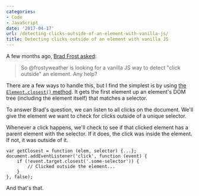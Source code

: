 ```yaml
---
categories:
- Code
- JavaScript
date: '2017-04-17'
url: /detecting-clicks-outside-of-an-element-with-vanilla-js/
title: Detecting clicks outside of an element with vanilla JS
---
```


A few months ago, <a href="https://twitter.com/brad_frost/status/795688675006967808">Brad Frost asked</a>:

<blockquote>
  So @frostyweather is looking for a vanilla JS way to detect "click outside" an element. Any help?
</blockquote>

There are a few ways to handle this, but I find the simplest is by using [the `Element.closest()` method](https://vanillajstoolkit.com/reference/traversal/element-closest/). It gets the first element up an element's DOM tree (including the element itself) that matches a selector.

To answer Brad's question, we can listen to all clicks on the document. We'll give the element we want to check for clicks outside of a unique selector.

Whenever a click happens, we'll check to see if that clicked element has a parent element with the selector. If it does, the click was inside the element. If not, it was outside of it.

<pre><code class="lang-javascript">var getClosest = function (elem, selector) {...};
document.addEventListener('click', function (event) {
    if (!event.target.closest('.some-selector')) {
        // Clicked outside the element...
    }
}, false);
</code></pre>

And that's that.